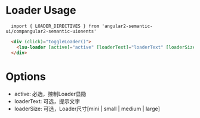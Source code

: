 # Loader Usage

```typesctript
  import { LOADER_DIRECTIVES } from 'angular2-semantic-ui/compangular2-semantic-uionents'
```
```html
  <div (click)="toggleLoader()">
    <lsu-loader [active]="active" [loaderText]="loaderText" [loaderSize]="loaderSize"></lsu-loader>
  </div>
```

# Options
- active: 必选，控制Loader显隐
- loaderText: 可选，提示文字
- loaderSize: 可选，Loader尺寸[mini | small | medium | large]